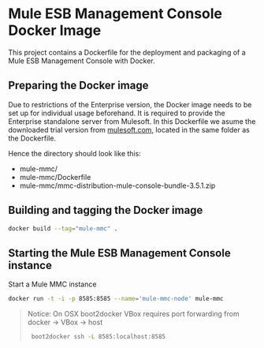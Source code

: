 Mule ESB Management Console Docker Image
===============

This project contains a Dockerfile for the deployment and packaging of a Mule ESB Management Console with Docker.

Preparing the Docker image
---------------

Due to restrictions of the Enterprise version, the Docker image needs to be set up for individual usage beforehand. It is required to provide the Enterprise standalone server from Mulesoft. In this Dockerfile we asume the downloaded trial version from [mulesoft.com](http://www.mulesoft.com/mule-esb-enterprise-30-day-trial), located in the same folder as the Dockerfile.

Hence the directory should look like this:
* mule-mmc/
* mule-mmc/Dockerfile
* mule-mmc/mmc-distribution-mule-console-bundle-3.5.1.zip

Building and tagging the Docker image
---------------

```bash
docker build --tag="mule-mmc" .
```

Starting the Mule ESB Management Console instance
---------------

Start a Mule MMC instance

```bash
docker run -t -i -p 8585:8585 --name='mule-mmc-node' mule-mmc
```

> Notice: On OSX boot2docker VBox requires port forwarding from docker -> VBox -> host
>
> ```bash
>  boot2docker ssh -L 8585:localhost:8585
> ```